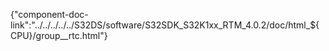 {"component-doc-link":"../../../../../S32DS/software/S32SDK_S32K1xx_RTM_4.0.2/doc/html_${CPU}/group__rtc.html"}
